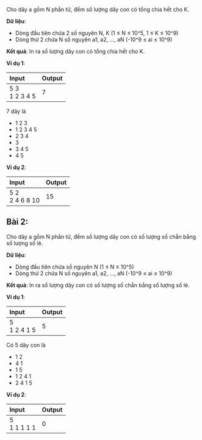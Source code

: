 Cho dãy a gồm N phần tử, đếm số lượng dãy con có tổng chia hết cho K.

**Dữ liệu**:
- Dòng đầu tiên chứa 2 số nguyên N, K (1 ≤ N ≤ 10^5, 1 ≤ K ≤ 10^9)
- Dòng thứ 2 chứa N số nguyên a1, a2, ..., aN (-10^9 ≤ ai ≤ 10^9)

**Kết quả**: In ra số lượng dãy con có tổng chia hết cho K.

**Ví dụ 1**:

| Input | Output |
|:-------|:--------|
| 5 3<br>1 2 3 4 5 | 7 |

7 dãy là
- 1 2 3
- 1 2 3 4 5
- 2 3 4
- 3
- 3 4 5
- 4 5

**Ví dụ 2**:

| Input | Output |
|:-------|:--------|
| 5 2<br>2 4 6 8 10 | 15 |

## Bài 2:
Cho dãy a gồm N phần tử, đếm số lượng dãy con có số lượng số chẵn bằng số lượng số lẻ.

**Dữ liệu**:

- Dòng đầu tiên chứa số nguyên N (1 ≤ N ≤ 10^5)
- Dòng thứ 2 chứa N số nguyên a1, a2, ..., aN (-10^9 ≤ ai ≤ 10^9)

**Kết quả**: In ra số lượng dãy con có số lượng số chẵn bằng số lượng số lẻ.

**Ví dụ 1**:

| Input | Output |
|:-------|:--------|
| 5<br>1 2 4 1 5 | 5 |

Có 5 dãy con là
- 1 2
- 4 1
- 1 5
- 1 2 4 1
- 2 4 1 5

**Ví dụ 2**:

| Input | Output |
|:-------|:--------|
| 5<br>1 1 1 1 1 | 0 |